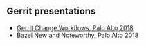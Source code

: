 ## Gerrit presentations

* [Gerrit Change Workflows, Palo Alto 2018](./gerrit-change-workflows-palo-alto-2018/gerrit-change-workflows.md)
* [Bazel New and Noteworthy, Palo Alto 2018](./bazel-new-and-noteworthy-palo-alto-2018/bazel-new-and-noteworthy.md)
